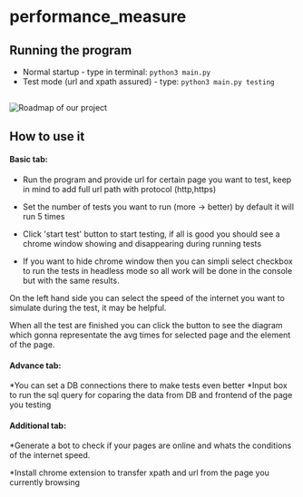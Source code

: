 # performance_measure

## Running the program
- Normal startup - type in terminal: ```python3 main.py``` <br />
- Test mode (url and xpath assured) - type: ```python3 main.py testing```
##
![Roadmap of our project](https://github.com/bartekcostam/performance_measure/assets/139556566/4c1353b4-7a54-4aac-b25a-d934d755a391)


## How to use it

#### Basic tab: 

- Run the program and provide url for certain page you want to test, keep in mind to add full url path with protocol (http,https)

- Set the number of tests you want to run (more -> better) by default it will run 5 times 

- Click 'start test' button to start testing, if all is good you should see a chrome window showing and disappearing during running tests

- If you want to hide chrome window then you can simpli select checkbox to run the tests in headless mode so all work will be done in the console but with the same results. 

On the left hand side you can select the speed of the internet you want to simulate during the test, it may be helpful. 

When all the test are finished you can click the button to see the diagram which gonna representate the avg times for selected page and the element of the page. 

#### Advance tab:

*You can set a DB connections there to make tests even better 
*Input box to run the sql query for coparing the data from DB and frontend of the page you testing

#### Additional tab: 

*Generate a bot to check if your pages are online and whats the conditions of the internet speed. 

*Install chrome extension to transfer xpath and url from the page you currently browsing

